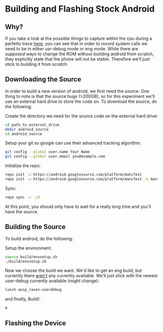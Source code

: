# Building and Flashing Stock Android

## Why?
If you take a look at the possible things to capture within the cpu during a
perfetto trace [here](https://ui.perfetto.dev/#!/record/cpu), you can see that
in order to record system calls we need to be in either usr-debug mode or eng
mode. While there are *supposed* ways to change the ROM without building android
from scratch, they explicitly state that the phone will not be stable. Therefore
we'll just stick to building it from scratch.



## Downloading the Source
In order to build a new version of android, we first need the source. One thing
to note is that the source huge (>200GB), so for this experiment we'll use an
external hard drive to store the code on. To download the source, do the
following: 



Create the directory we need for the source code on the external hard drive:
```bash
cd path_to_external_drive
mkdir android_source
cd android_source
```


Setup your git so google can use their advanced tracking algorithm:
```bash
git config --global user.name Your Name
git config --global user.email you@example.com
```

Initialize the repo:
```bash
repo init -u https://android.googlesource.com/platform/manifest
repo init -u https://android.googlesource.com/platform/manifest -b master
```

Sync:
```bash
repo sync -c -j8
```


At this point, you should only have to wait for a really long time and you'll
have the source.


## Building the Source

To build android, do the following:


Setup the environment:
```bash
source build/envsetup.sh
./build/envsetup.sh
```



Now we choose the build we want. We'd like to get an eng build, but currently
there [aren't](https://source.android.com/setup/build/running#selecting-device-build)
any currently available. We'll just stick with the newest user-debug currently
available (might change):

```bash
lunch aosp_raven-userdebug
```

and finally, Build!:
```bash
m
```




## Flashing the Device



